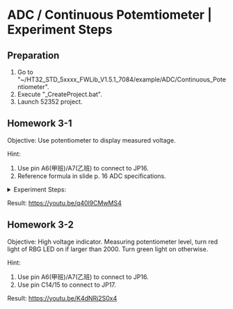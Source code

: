 # ADC / Continuous Potemtiometer | Experiment Steps

## Preparation

1. Go to "~/HT32_STD_5xxxx_FWLib_V1.5.1_7084/example/ADC/Continuous_Potentiometer".
2. Execute "_CreateProject.bat".
3. Launch 52352 project.

## Homework 3-1

Objective: Use potentiometer to display measured voltage.

Hint:

1. Use pin A6(甲班)/A7(乙班) to connect to JP16.
2. Reference formula in slide p. 16 ADC specifications.

<details><summary>Experiment Steps:</summary>

1. Modify printing value in "main" function by above mentioned formula to display voltage value.
2. Connect ESK32-30501 dev-board to ESK300 eval-board. (without power)
   1. VDD to 3V3.
   2. GND to GND.
   3. PA6(甲班)/PA7(乙班) to JP16.
3. After powering on and loading with modified code, turn the potentiometer on ESK300 eval-board. Tera Term should display current voltage value live.

</details>

Result: <https://youtu.be/q40l9CMwMS4>

## Homework 3-2

Objective: High voltage indicator. Measuring potentiometer level, turn red light of RBG LED on if larger than 2000. Turn green light on otherwise.

Hint:

1. Use pin A6(甲班)/A7(乙班) to connect to JP16.
2. Use pin C14/15 to connect to JP17.

Result: <https://youtu.be/K4dNRj2S0x4>